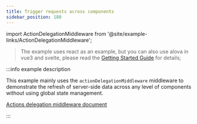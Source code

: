 ```yaml
---
title: Trigger requests across components
sidebar_position: 180
---
```


import ActionDelegationMiddleware from '@site/example-links/ActionDelegationMiddleware';

> The example uses react as an example, but you can also use alova in vue3 and svelte, please read the [Getting Started Guide](/get-started/overview) for details;

<ActionDelegationMiddleware></ActionDelegationMiddleware>

:::info example description

This example mainly uses the `actionDelegationMiddleware` middleware to demonstrate the refresh of server-side data across any level of components without using global state management.

[Actions delegation middleware document](/strategy/actionDelegationMiddleware)

:::
